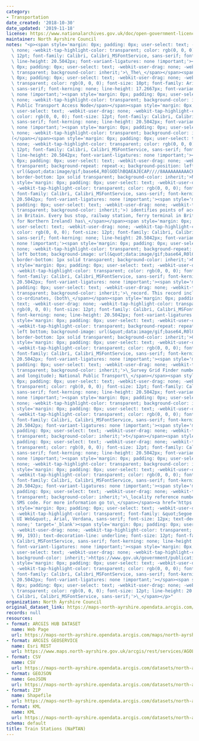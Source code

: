 ```yaml
---
category:
- Transportation
date_created: '2018-10-30'
date_updated: '2019-11-18'
license: https://www.nationalarchives.gov.uk/doc/open-government-licence/version/3/
maintainer: North Ayrshire Council
notes: "<p><span style='margin: 0px; padding: 0px; user-select: text; -webkit-user-drag:\
  \ none; -webkit-tap-highlight-color: transparent; color: rgb(0, 0, 0); font-size:\
  \ 12pt; font-family: Calibri, Calibri_MSFontService, sans-serif; font-kerning: none;\
  \ line-height: 20.5042px; font-variant-ligatures: none !important;'><span style='margin:\
  \ 0px; padding: 0px; user-select: text; -webkit-user-drag: none; -webkit-tap-highlight-color:\
  \ transparent; background-color: inherit;'>\_The\_</span></span><span style='margin:\
  \ 0px; padding: 0px; user-select: text; -webkit-user-drag: none; -webkit-tap-highlight-color:\
  \ transparent; color: rgb(0, 0, 0); font-size: 10pt; font-family: Arial, Arial_MSFontService,\
  \ sans-serif; font-kerning: none; line-height: 17.2667px; font-variant-ligatures:\
  \ none !important;'><span style='margin: 0px; padding: 0px; user-select: text; -webkit-user-drag:\
  \ none; -webkit-tap-highlight-color: transparent; background-color: inherit;'>National\
  \ Public Transport Access Node</span></span><span style='margin: 0px; padding: 0px;\
  \ user-select: text; -webkit-user-drag: none; -webkit-tap-highlight-color: transparent;\
  \ color: rgb(0, 0, 0); font-size: 12pt; font-family: Calibri, Calibri_MSFontService,\
  \ sans-serif; font-kerning: none; line-height: 20.5042px; font-variant-ligatures:\
  \ none !important;'><span style='margin: 0px; padding: 0px; user-select: text; -webkit-user-drag:\
  \ none; -webkit-tap-highlight-color: transparent; background-color: inherit;'>\_\
  (</span></span><span style='margin: 0px; padding: 0px; user-select: text; -webkit-user-drag:\
  \ none; -webkit-tap-highlight-color: transparent; color: rgb(0, 0, 0); font-size:\
  \ 12pt; font-family: Calibri, Calibri_MSFontService, sans-serif; font-kerning: none;\
  \ line-height: 20.5042px; font-variant-ligatures: none !important;'><span style='margin:\
  \ 0px; padding: 0px; user-select: text; -webkit-user-drag: none; -webkit-tap-highlight-color:\
  \ transparent; background-repeat: repeat-x; background-position: left bottom; background-image:\
  \ url(&quot;data:image/gif;base64,R0lGODlhBQAEAJECAP////8AAAAAAAAAACH5BAEAAAIALAAAAAAFAAQAAAIIlGAXCCHrTCgAOw==&quot;);\
  \ border-bottom: 1px solid transparent; background-color: inherit;'>NaPTAN</span></span><span\
  \ style='margin: 0px; padding: 0px; user-select: text; -webkit-user-drag: none;\
  \ -webkit-tap-highlight-color: transparent; color: rgb(0, 0, 0); font-size: 12pt;\
  \ font-family: Calibri, Calibri_MSFontService, sans-serif; font-kerning: none; line-height:\
  \ 20.5042px; font-variant-ligatures: none !important;'><span style='margin: 0px;\
  \ padding: 0px; user-select: text; -webkit-user-drag: none; -webkit-tap-highlight-color:\
  \ transparent; background-color: inherit;'>) identifies points of access to public\
  \ in Britain. Every bus stop, railway station, ferry terminal in Britain (except\
  \ for Northern Ireland) has\_</span></span><span style='margin: 0px; padding: 0px;\
  \ user-select: text; -webkit-user-drag: none; -webkit-tap-highlight-color: transparent;\
  \ color: rgb(0, 0, 0); font-size: 12pt; font-family: Calibri, Calibri_MSFontService,\
  \ sans-serif; font-kerning: none; line-height: 20.5042px; font-variant-ligatures:\
  \ none !important;'><span style='margin: 0px; padding: 0px; user-select: text; -webkit-user-drag:\
  \ none; -webkit-tap-highlight-color: transparent; background-repeat: repeat-x; background-position:\
  \ left bottom; background-image: url(&quot;data:image/gif;base64,R0lGODlhBQAEAJECAP////8AAAAAAAAAACH5BAEAAAIALAAAAAAFAAQAAAIIlGAXCCHrTCgAOw==&quot;);\
  \ border-bottom: 1px solid transparent; background-color: inherit;'>NaPTAN</span></span><span\
  \ style='margin: 0px; padding: 0px; user-select: text; -webkit-user-drag: none;\
  \ -webkit-tap-highlight-color: transparent; color: rgb(0, 0, 0); font-size: 12pt;\
  \ font-family: Calibri, Calibri_MSFontService, sans-serif; font-kerning: none; line-height:\
  \ 20.5042px; font-variant-ligatures: none !important;'><span style='margin: 0px;\
  \ padding: 0px; user-select: text; -webkit-user-drag: none; -webkit-tap-highlight-color:\
  \ transparent; background-color: inherit;'>\_record. This record includes location\
  \ co-ordinates, (both\_</span></span><span style='margin: 0px; padding: 0px; user-select:\
  \ text; -webkit-user-drag: none; -webkit-tap-highlight-color: transparent; color:\
  \ rgb(0, 0, 0); font-size: 12pt; font-family: Calibri, Calibri_MSFontService, sans-serif;\
  \ font-kerning: none; line-height: 20.5042px; font-variant-ligatures: none !important;'><span\
  \ style='margin: 0px; padding: 0px; user-select: text; -webkit-user-drag: none;\
  \ -webkit-tap-highlight-color: transparent; background-repeat: repeat-x; background-position:\
  \ left bottom; background-image: url(&quot;data:image/gif;base64,R0lGODlhBQAEAJECAP////8AAAAAAAAAACH5BAEAAAIALAAAAAAFAAQAAAIIlGAXCCHrTCgAOw==&quot;);\
  \ border-bottom: 1px solid transparent; background-color: inherit;'>Ordanance</span></span><span\
  \ style='margin: 0px; padding: 0px; user-select: text; -webkit-user-drag: none;\
  \ -webkit-tap-highlight-color: transparent; color: rgb(0, 0, 0); font-size: 12pt;\
  \ font-family: Calibri, Calibri_MSFontService, sans-serif; font-kerning: none; line-height:\
  \ 20.5042px; font-variant-ligatures: none !important;'><span style='margin: 0px;\
  \ padding: 0px; user-select: text; -webkit-user-drag: none; -webkit-tap-highlight-color:\
  \ transparent; background-color: inherit;'>\_Survey Grid Finder number and latitude\
  \ and longitude); National Public Transport\_</span></span><span style='margin:\
  \ 0px; padding: 0px; user-select: text; -webkit-user-drag: none; -webkit-tap-highlight-color:\
  \ transparent; color: rgb(0, 0, 0); font-size: 12pt; font-family: Calibri, Calibri_MSFontService,\
  \ sans-serif; font-kerning: none; line-height: 20.5042px; font-variant-ligatures:\
  \ none !important;'><span style='margin: 0px; padding: 0px; user-select: text; -webkit-user-drag:\
  \ none; -webkit-tap-highlight-color: transparent; background-color: inherit;'>Gazet</span></span><span\
  \ style='margin: 0px; padding: 0px; user-select: text; -webkit-user-drag: none;\
  \ -webkit-tap-highlight-color: transparent; color: rgb(0, 0, 0); font-size: 12pt;\
  \ font-family: Calibri, Calibri_MSFontService, sans-serif; font-kerning: none; line-height:\
  \ 20.5042px; font-variant-ligatures: none !important;'><span style='margin: 0px;\
  \ padding: 0px; user-select: text; -webkit-user-drag: none; -webkit-tap-highlight-color:\
  \ transparent; background-color: inherit;'>t</span></span><span style='margin: 0px;\
  \ padding: 0px; user-select: text; -webkit-user-drag: none; -webkit-tap-highlight-color:\
  \ transparent; color: rgb(0, 0, 0); font-size: 12pt; font-family: Calibri, Calibri_MSFontService,\
  \ sans-serif; font-kerning: none; line-height: 20.5042px; font-variant-ligatures:\
  \ none !important;'><span style='margin: 0px; padding: 0px; user-select: text; -webkit-user-drag:\
  \ none; -webkit-tap-highlight-color: transparent; background-color: inherit;'>eer</span></span><span\
  \ style='margin: 0px; padding: 0px; user-select: text; -webkit-user-drag: none;\
  \ -webkit-tap-highlight-color: transparent; color: rgb(0, 0, 0); font-size: 12pt;\
  \ font-family: Calibri, Calibri_MSFontService, sans-serif; font-kerning: none; line-height:\
  \ 20.5042px; font-variant-ligatures: none !important;'><span style='margin: 0px;\
  \ padding: 0px; user-select: text; -webkit-user-drag: none; -webkit-tap-highlight-color:\
  \ transparent; background-color: inherit;'>\_locality reference number; name and\
  \ SMS code. For more information go to\_</span></span><a href='https://www.gov.uk/government/publications/national-public-transport-access-node-schema'\
  \ style='margin: 0px; padding: 0px; user-select: text; -webkit-user-drag: none;\
  \ -webkit-tap-highlight-color: transparent; font-family: &quot;Segoe UI&quot;, &quot;Segoe\
  \ UI Web&quot;, Arial, Verdana, sans-serif; font-size: 12px; text-decoration-line:\
  \ none;' target='_blank'><span style='margin: 0px; padding: 0px; user-select: text;\
  \ -webkit-user-drag: none; -webkit-tap-highlight-color: transparent; color: rgb(5,\
  \ 99, 193); text-decoration-line: underline; font-size: 12pt; font-family: Calibri,\
  \ Calibri_MSFontService, sans-serif; font-kerning: none; line-height: 20.5042px;\
  \ font-variant-ligatures: none !important;'><span style='margin: 0px; padding: 0px;\
  \ user-select: text; -webkit-user-drag: none; -webkit-tap-highlight-color: transparent;\
  \ background-color: inherit;'>https://www.gov.uk/government/publications/national-public-transport-access-node-schema</span></span></a><span\
  \ style='margin: 0px; padding: 0px; user-select: text; -webkit-user-drag: none;\
  \ -webkit-tap-highlight-color: transparent; color: rgb(0, 0, 0); font-size: 12pt;\
  \ font-family: Calibri, Calibri_MSFontService, sans-serif; font-kerning: none; line-height:\
  \ 20.5042px; font-variant-ligatures: none !important;'></span><span style='margin:\
  \ 0px; padding: 0px; user-select: text; -webkit-user-drag: none; -webkit-tap-highlight-color:\
  \ transparent; color: rgb(0, 0, 0); font-size: 12pt; line-height: 20.5042px; font-family:\
  \ Calibri, Calibri_MSFontService, sans-serif;'>\_</span></p>"
organization: North Ayrshire Council
original_dataset_link: https://maps-north-ayrshire.opendata.arcgis.com/maps/north-ayrshire::train-stations-naptan
records: null
resources:
- format: ARCGIS HUB DATASET
  name: Web Page
  url: https://maps-north-ayrshire.opendata.arcgis.com/maps/north-ayrshire::train-stations-naptan
- format: ARCGIS GEOSERVICE
  name: Esri REST
  url: https://www.maps.north-ayrshire.gov.uk/arcgis/rest/services/AGOL/Open_Data_Portal4/MapServer/9
- format: CSV
  name: CSV
  url: https://maps-north-ayrshire.opendata.arcgis.com/datasets/north-ayrshire::train-stations-naptan.csv?where=1=1&outSR=%7B%22latestWkid%22%3A27700%2C%22wkid%22%3A27700%7D
- format: GEOJSON
  name: GeoJSON
  url: https://maps-north-ayrshire.opendata.arcgis.com/datasets/north-ayrshire::train-stations-naptan.geojson?where=1=1&outSR=%7B%22latestWkid%22%3A27700%2C%22wkid%22%3A27700%7D
- format: ZIP
  name: Shapefile
  url: https://maps-north-ayrshire.opendata.arcgis.com/datasets/north-ayrshire::train-stations-naptan.zip?where=1=1&outSR=%7B%22latestWkid%22%3A27700%2C%22wkid%22%3A27700%7D
- format: KML
  name: KML
  url: https://maps-north-ayrshire.opendata.arcgis.com/datasets/north-ayrshire::train-stations-naptan.kml?where=1=1&outSR=%7B%22latestWkid%22%3A27700%2C%22wkid%22%3A27700%7D
schema: default
title: Train Stations (NaPTAN)
---
```

